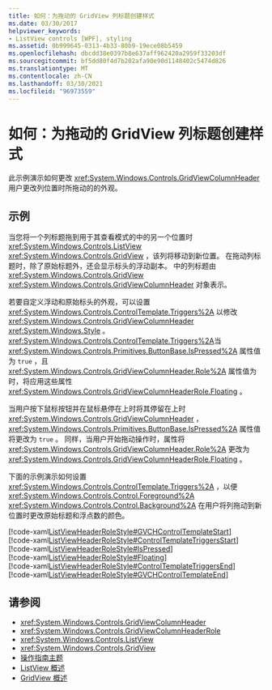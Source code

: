 ```yaml
---
title: 如何：为拖动的 GridView 列标题创建样式
ms.date: 03/30/2017
helpviewer_keywords:
- ListView controls [WPF], styling
ms.assetid: 0b999645-0313-4b33-80b9-19ece08b5459
ms.openlocfilehash: dbcdd38e0397b8e637aff962420a2959f33203df
ms.sourcegitcommit: bf5dd80f4d7b202afa90e90d1148402c5474d826
ms.translationtype: MT
ms.contentlocale: zh-CN
ms.lasthandoff: 03/30/2021
ms.locfileid: "96973559"
---
```

# <a name="how-to-create-a-style-for-a-dragged-gridview-column-header"></a>如何：为拖动的 GridView 列标题创建样式
此示例演示如何更改 <xref:System.Windows.Controls.GridViewColumnHeader> 用户更改列位置时所拖动的的外观。  
  
## <a name="example"></a>示例  
 当您将一个列标题拖到用于其查看模式的中的另一个位置时 <xref:System.Windows.Controls.ListView> <xref:System.Windows.Controls.GridView> ，该列将移动到新位置。 在拖动列标题时，除了原始标题外，还会显示标头的浮动副本。 中的列标题由 <xref:System.Windows.Controls.GridView> <xref:System.Windows.Controls.GridViewColumnHeader> 对象表示。  
  
 若要自定义浮动和原始标头的外观，可以设置 <xref:System.Windows.Controls.ControlTemplate.Triggers%2A> 以修改 <xref:System.Windows.Controls.GridViewColumnHeader> <xref:System.Windows.Style> 。 <xref:System.Windows.Controls.ControlTemplate.Triggers%2A>当 <xref:System.Windows.Controls.Primitives.ButtonBase.IsPressed%2A> 属性值为 `true` ，且 <xref:System.Windows.Controls.GridViewColumnHeader.Role%2A> 属性值为时，将应用这些属性 <xref:System.Windows.Controls.GridViewColumnHeaderRole.Floating> 。  
  
 当用户按下鼠标按钮并在鼠标悬停在上时将其停留在上时 <xref:System.Windows.Controls.GridViewColumnHeader> ， <xref:System.Windows.Controls.Primitives.ButtonBase.IsPressed%2A> 属性值将更改为 `true` 。 同样，当用户开始拖动操作时，属性将 <xref:System.Windows.Controls.GridViewColumnHeader.Role%2A> 更改为 <xref:System.Windows.Controls.GridViewColumnHeaderRole.Floating> 。  
  
 下面的示例演示如何设置 <xref:System.Windows.Controls.ControlTemplate.Triggers%2A> ，以便 <xref:System.Windows.Controls.Control.Foreground%2A> <xref:System.Windows.Controls.Control.Background%2A> 在用户将列拖动到新位置时更改原始标题和浮点数的颜色。  
  
 [!code-xaml[ListViewHeaderRoleStyle#GVCHControlTemplateStart](~/samples/snippets/csharp/VS_Snippets_Wpf/ListViewHeaderRoleStyle/CS/Window1.xaml#gvchcontroltemplatestart)]  
[!code-xaml[ListViewHeaderRoleStyle#ControlTemplateTriggersStart](~/samples/snippets/csharp/VS_Snippets_Wpf/ListViewHeaderRoleStyle/CS/Window1.xaml#controltemplatetriggersstart)]  
[!code-xaml[ListViewHeaderRoleStyle#IsPressed](~/samples/snippets/csharp/VS_Snippets_Wpf/ListViewHeaderRoleStyle/CS/Window1.xaml#ispressed)]  
[!code-xaml[ListViewHeaderRoleStyle#Floating](~/samples/snippets/csharp/VS_Snippets_Wpf/ListViewHeaderRoleStyle/CS/Window1.xaml#floating)]  
[!code-xaml[ListViewHeaderRoleStyle#ControlTemplateTriggersEnd](~/samples/snippets/csharp/VS_Snippets_Wpf/ListViewHeaderRoleStyle/CS/Window1.xaml#controltemplatetriggersend)]  
[!code-xaml[ListViewHeaderRoleStyle#GVCHControlTemplateEnd](~/samples/snippets/csharp/VS_Snippets_Wpf/ListViewHeaderRoleStyle/CS/Window1.xaml#gvchcontroltemplateend)]  
  
## <a name="see-also"></a>请参阅

- <xref:System.Windows.Controls.GridViewColumnHeader>
- <xref:System.Windows.Controls.GridViewColumnHeaderRole>
- <xref:System.Windows.Controls.ListView>
- <xref:System.Windows.Controls.GridView>
- [操作指南主题](listview-how-to-topics.md)
- [ListView 概述](listview-overview.md)
- [GridView 概述](gridview-overview.md)
